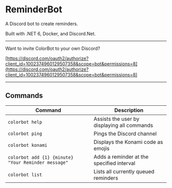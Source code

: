# ReminderBot
A Discord bot to create reminders.

Built with .NET 6, Docker, and Discord.Net.

---

Want to invite ColorBot to your own Discord?

[https://discord.com/oauth2/authorize?client_id=1002374960129507358&scope=bot&permissions=8](https://discord.com/oauth2/authorize?client_id=1002374960129507358&scope=bot&permissions=8)

---

## Commands
| Command | Description |
| ------------- | ------------- |
| `colorbot help` | Assists the user by displaying all commands |
| `colorbot ping` | Pings the Discord channel |
| `colorbot konami` | Displays the Konami code as emojis |
| `colorbot add {1} {minute} "Your Reminder message"` | Adds a reminder at the specified interval |
| `colorbot list` | Lists all currently queued reminders |
